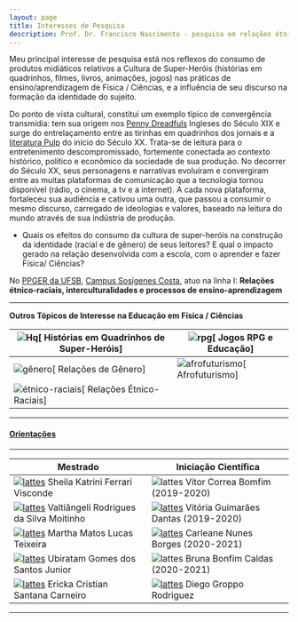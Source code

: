 ```yaml
---
layout: page
title: Interesses de Pesquisa
description: Prof. Dr. Francisco Nascimento - pesquisa em relações étnico-raciais e afrofuturismo ensino de ciências e educação Histórias em Quadrinhos de Super-Heróis e Impacto Cultural no Ensino de Ciências no Ensino de Física Jogos de RPG e Educação e Ensino de Ciências e Ensino de Física
---
```


Meu principal interesse de pesquisa está nos reflexos do consumo de produtos midiáticos relativos a Cultura de Super-Heróis (histórias em quadrinhos, filmes, livros, animações, jogos) nas práticas de ensino/aprendizagem de Física / Ciências, e a influência de seu discurso na formação da identidade do sujeito.

Do ponto de vista cultural, constitui um exemplo típico  de convergência transmídia: tem sua origem nos [Penny Dreadfuls](https://en.wikipedia.org/wiki/Penny_dreadful) Ingleses do Século XIX e surge do entrelaçamento entre as tirinhas em quadrinhos dos jornais e a [literatura Pulp](https://en.wikipedia.org/wiki/Pulp_magazine) do início do Século XX. Trata-se de  leitura para o entretenimento descompromissado,  fortemente conectada ao contexto histórico, político e econômico da sociedade de sua produção.
No decorrer do Século XX, seus personagens e narrativas evoluíram e convergiram entre as muitas plataformas de comunicação que a tecnologia tornou disponível (rádio, o cinema, a tv e a internet). A cada nova plataforma, fortaleceu sua audiência e cativou uma outra, que passou a consumir o mesmo discurso, carregado de ideologias e valores, baseado na leitura do mundo através de sua indústria de produção.

- Quais os efeitos do consumo da cultura de super-heróis na construção da identidade (racial e de gênero) de seus leitores? E qual o impacto  gerado na relação desenvolvida com a escola,  com o aprender e  fazer  Física/ Ciências?

No [PPGER da UFSB](https://ufsb.edu.br/ppger/), [Campus Sosígenes Costa](https://www.facebook.com/ufsbcsc), atuo na linha I:
**Relações étnico-raciais, interculturalidades e processos de ensino-aprendizagem**


---

**Outros Tópicos de Interesse na Educação em Física / Ciências**







| ![Hq](https://itxesco.github.io/imagens/icones/icons16/comics-icon.png)[ Histórias em Quadrinhos de Super-Heróis] | ![rpg](https://itxesco.github.io/imagens/icones/icons16/rpg-icon.png)[ Jogos RPG e Educação]|  
|--- |--- |
| ![gênero](https://itxesco.github.io/imagens/icones/icons16/gender-icon.png)[ Relações de Gênero] | ![afrofuturismo](https://itxesco.github.io/imagens/icones/icons16/afrofuturismo-icon.png)[ Afrofuturismo] |  
| ![étnico-raciais](https://itxesco.github.io/imagens/icones/icons16/etnicoraciais-icon.png)[ Relações Étnico-Raciais] |  |  



---
#### [Orientações](https://itxesco.github.io/pages/alunos.html)

---

| **Mestrado**| **Iniciação Científica**|  
|--- |--- |
| [![lattes](https://itxesco.github.io/imagens/icones/icons16/lattes-icon.png)](http://lattes.cnpq.br/8317287394228958) Sheila Katrini Ferrari Visconde | ![lattes](https://itxesco.github.io/imagens/icones/icons16/lattes-icon.png) Vitor Correa Bomfim (2019-2020) |  
| [![lattes](https://itxesco.github.io/imagens/icones/icons16/lattes-icon.png)](http://lattes.cnpq.br/0265292324050570) Valtiângeli Rodrigues da Silva Moitinho | [![lattes](https://itxesco.github.io/imagens/icones/icons16/lattes-icon.png)](http://lattes.cnpq.br/0441717524768073) Vitória Guimarães Dantas (2019-2020)|  
| [![lattes](https://itxesco.github.io/imagens/icones/icons16/lattes-icon.png)](http://lattes.cnpq.br/9137805008331639) Martha Matos Lucas Teixeira | [![lattes](https://itxesco.github.io/imagens/icones/icons16/lattes-icon.png)](http://lattes.cnpq.br/5977115182619808) Carleane Nunes Borges (2020-2021) |  
| [![lattes](https://itxesco.github.io/imagens/icones/icons16/lattes-icon.png)](http://lattes.cnpq.br/8121344743580077) Ubiratam Gomes dos Santos Junior | ![lattes](https://itxesco.github.io/imagens/icones/icons16/lattes-icon.png) Bruna Bonfim Caldas (2020-2021)|     
| [![lattes](https://itxesco.github.io/imagens/icones/icons16/lattes-icon.png)](http://lattes.cnpq.br/7545687911475904) Ericka Cristian Santana Carneiro | [![lattes](https://itxesco.github.io/imagens/icones/icons16/lattes-icon.png)](http://lattes.cnpq.br/0686334062096737) Diego Groppo Rodriguez|  

 ---
